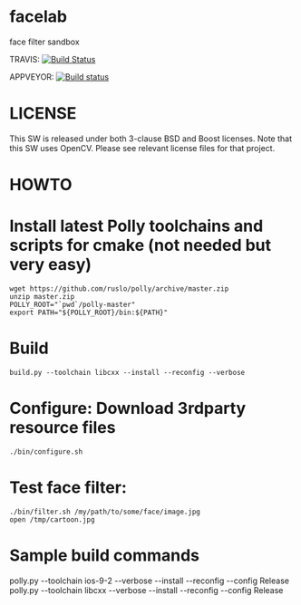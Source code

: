# facelab
face filter sandbox

TRAVIS: [![Build Status](https://travis-ci.org/headupinclouds/facelab.svg?branch=master)](https://travis-ci.org/headupinclouds/facelab)

APPVEYOR: [![Build status](https://ci.appveyor.com/api/projects/status/7ulu4qwhu2fb2jsy?svg=true)](https://ci.appveyor.com/project/headupinclouds/facelab)

LICENSE
=======

This SW is released under both 3-clause BSD and Boost licenses.  Note that this SW uses OpenCV.  Please see relevant license files for that project.

HOWTO
=====

# Install latest Polly toolchains and scripts for cmake (not needed but very easy)
```
wget https://github.com/ruslo/polly/archive/master.zip
unzip master.zip
POLLY_ROOT="`pwd`/polly-master"
export PATH="${POLLY_ROOT}/bin:${PATH}"
```

# Build
```
build.py --toolchain libcxx --install --reconfig --verbose
```

# Configure: Download 3rdparty resource files
```
./bin/configure.sh
```

# Test face filter:
```
./bin/filter.sh /my/path/to/some/face/image.jpg
open /tmp/cartoon.jpg
```

# Sample build commands
polly.py --toolchain ios-9-2 --verbose --install --reconfig --config Release
polly.py --toolchain libcxx --verbose --install --reconfig --config Release
